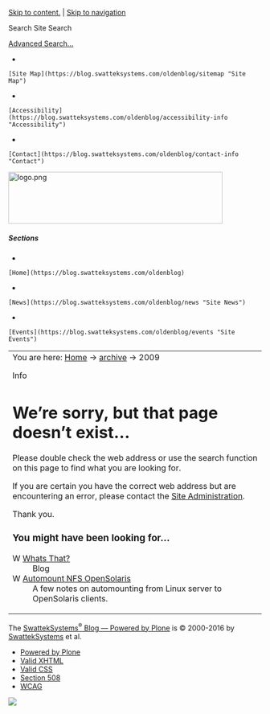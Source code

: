 [Skip to content.](https://blog.swatteksystems.com/oldenblog/whats-that/archive/2009/archive/2009/07/24/automount-nfs#documentContent) | [Skip to navigation](https://blog.swatteksystems.com/oldenblog/whats-that/archive/2009/archive/2009/07/24/automount-nfs#portlet-navigation-tree)

Search Site
<span>Search</span>

[Advanced Search…](https://blog.swatteksystems.com/oldenblog/search_form)

-   

    [Site Map](https://blog.swatteksystems.com/oldenblog/sitemap "Site Map")
-   

    [Accessibility](https://blog.swatteksystems.com/oldenblog/accessibility-info "Accessibility")
-   

    [Contact](https://blog.swatteksystems.com/oldenblog/contact-info "Contact")

<a href="https://blog.swatteksystems.com/oldenblog" id="portal-logo"><img src="https://blog.swatteksystems.com/oldenblog/logo.png" title="logo.png" width="426" height="103" /></a>

##### Sections

-   

    [Home](https://blog.swatteksystems.com/oldenblog)
-   

    [News](https://blog.swatteksystems.com/oldenblog/news "Site News")
-   

    [Events](https://blog.swatteksystems.com/oldenblog/events "Site Events")

<span></span>

<table>
<colgroup>
<col width="100%" />
</colgroup>
<tbody>
<tr class="odd">
<td align="left"><div>
<div id="portal-breadcrumbs">
<span id="breadcrumbs-you-are-here">You are here:</span> <a href="https://blog.swatteksystems.com/oldenblog">Home</a> <span class="breadcrumbSeparator"> → </span> <span dir="ltr"> <a href="https://blog.swatteksystems.com/oldenblog/whats-that/archive">archive</a> <span class="breadcrumbSeparator"> → </span> </span> <span dir="ltr"> <span>2009</span> </span>
</div>
<div id="region-content" class="documentContent">
<span id="contentTopLeft"></span> <span id="contentTopRight"></span> <a href="https://blog.swatteksystems.com/oldenblog/whats-that/archive/2009/"></a>
<dl>
<dt>Info</dt>
<dd>
</dd>
</dl>
<div id="viewlet-above-content">

</div>
<div id="content">
<div id="content">
<div>
<h1 id="were-sorry-but-that-page-doesnt-exist" class="documentFirstHeading">We’re sorry, but that page doesn’t exist…</h1>
<p>Please double check the web address or use the search function on this page to find what you are looking for.</p>
<p>If you are certain you have the correct web address but are encountering an error, please contact the <span> <a href="https://blog.swatteksystems.com/oldenblog/contact-info">Site Administration</a></span>.</p>
<p>Thank you.</p>
<h3 id="you-might-have-been-looking-for">You might have been looking for…</h3>
<dl>
<dt> <img src="https://blog.swatteksystems.com/oldenblog/weblog_icon.gif" alt="Weblog" width="16" height="16" /> <a href="https://blog.swatteksystems.com/oldenblog/whats-that/" class="state-published">Whats That?</a> </dt>
<dd>Blog
</dd>
<dt> <img src="https://blog.swatteksystems.com/oldenblog/weblogentry_icon.gif" alt="Weblog Entry" width="16" height="16" /> <a href="https://blog.swatteksystems.com/oldenblog/whats-that/automount-nfs/" class="state-published">Automount NFS OpenSolaris</a> </dt>
<dd>A few notes on automounting from Linux server to OpenSolaris clients.
</dd>
</dl>
</div>
</div>
</div>
<span id="contentBottomLeft"></span> <span id="contentBottomRight"></span>
</div>
</div></td>
</tr>
</tbody>
</table>

The [SwattekSystems<sup>®</sup> Blog — Powered by Plone](http://plone.org) is © 2000-2016 by [SwattekSystems](https://blog.swatteksystems.com/oldenblog) et al.

<span></span>

-   [Powered by Plone](http://plone.org "This site was built using Plone CMS, the Open Source Content Management System. Click for more information.")
-   [Valid XHTML](http://validator.w3.org/check/referer "This site is valid XHTML.")
-   [Valid CSS](http://jigsaw.w3.org/css-validator/check/referer?warning=no&profile=css3&usermedium=all "This site was built with valid CSS.")
-   [Section 508](http://www.section508.gov "This site conforms to the US Government Section 508 Accessibility Guidelines.")
-   [WCAG](http://www.w3.org/WAI/WCAG1AA-Conformance "This site conforms to the W3C-WAI Web Content Accessibility Guidelines.")

![](https://blog.swatteksystems.com/oldenblog/spinner.gif)
